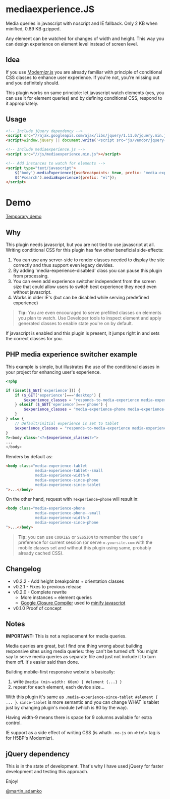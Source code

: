 mediaexperience.JS
==================

Media queries in javascript with noscript and IE fallback.
Only 2 KB when minified, 0.89 KB gzipped.

Any element can be watched for changes of width and height. This way you can
design experience on element level instead of screen level.

## Idea

If you use [Modernizr.js][] you are already familiar with principle of
conditional CSS classes to enhance user experience. If you're not, you're
missing out and you definitely should.

This plugin works on same principle: let javascript watch elements (yes, you
can use it for element queries) and by defining conditional CSS, respond to
it appropriately.

## Usage

```html
<!-- Include jQuery dependency -->
<script src="//ajax.googleapis.com/ajax/libs/jquery/1.11.0/jquery.min.js"></script>
<script>window.jQuery || document.write('<script src="js/vendor/jquery-1.11.0.min.js"><\/script>')</script>

<!-- Include mediaexperience.js -->
<script src="//js/mediaexperience.min.js"></script>

<!-- Add instances to watch for elements -->
<script type="text/javascript">
    $('body').mediaExperience({useBreakpoints: true, prefix: "media-experience"});
    $('#search').mediaExperience({prefix: "el"});
</script>
```

# Demo

[Temporary demo](http://www.martinadamko.sk/projects/mediaexperience.js/)

## Why

This plugin needs javascript, but you are not tied to use javascript at all.
Writing conditional CSS for this plugin has few other beneficial side-effects:

1. You can use any server-side to render classes needed to display the
   site correctly and thus support even legacy devides.
1. By adding 'media-experience-disabled' class you can pause this plugin from
   processing.
1. You can even add experience switcher independent from the screen size that
   could allow users to switch best experience they need even without javascript.
1. Works in older IE's (but can be disabled while serving predefined experience)

> **Tip:** You are even encouraged to serve prefilled classes on elements you
> plan to watch. Use Developer tools to inspect element and apply generated
> classes to enable state you're on by default.

If javascript is enabled and this plugin is present, it jumps right in
and sets the correct classes for you.

## PHP media experience switcher example

This example is simple, but illustrates the use of the conditional classes in
your project for enhancing user's experience.

```php
<?php

if (isset($_GET['experience'])) {
    if ($_GET['experience']==='desktop') {
        $experience_classes = "responds-to-media-experience media-experience-desktop media-experience-desktop--small media-experience-width-13 media-experience-since-phone media-experience-since-tablet media-experience-since-desktop";
    } elseif ($_GET['eperience']==='phone') {
        $experience_classes = "media-experience-phone media-experience-phone--small media-experience-width-3 media-experience-since-phone";
    }
} else {
    // Default/initial experience is set to tablet
    $experience_classes = "responds-to-media-experience media-experience-tablet media-experience-tablet--small media-experience-width-9 media-experience-since-phone media-experience-since-tablet";
}
?><body class="<?=$experience_classes?>">
...
</body>
```

Renders by default as:

```html
<body class="media-experience-tablet
             media-experience-tablet--small
             media-experience-width-9
             media-experience-since-phone
             media-experience-since-tablet
">...</body>
```

On the other hand, request with `?experience=phone` will result in:

```html
<body class="media-experience-phone
             media-experience-phone--small
             media-experience-width-3
             media-experience-since-phone
">...</body>
```

> **Tip:** you can use `COOKIES` or `SESSION` to remember the user's preference
> for current session (or serve `m.yoursite.com` with the mobile classes set and
> without this plugin using same, probably already cached CSS).

## Changelog

- v0.2.2 - Add height breakpoints + orientation classes
- v0.2.1 - Fixes to previous release
- v0.2.0 - Complete rewrite
  - More instances = element queries
  - [Google Closure Compiler][GCC] used to [minify javascript][GCCApp]
- v0.1.0 Proof of concept

## Notes

**IMPORTANT:** This is not a replacement for media queries.

Media queries are great, but I find one thing wrong about building responsive
sites using media queries: they can't be turned off. You might say to serve
media queries as separate file and just not include it to turn them off. It's
easier said than done.

Building mobile-first responsive website is basically:

   1. write `@media (min-width: 60em) { #element {...} }`
   1. repeat for each element, each device size...

With this plugin it's same as `.media-experience-since-tablet #element { ... }`.
`since-tablet` is more semantic and you can change WHAT is tablet just by
changing plugin's module (which is 80 by the way).

Having width-9 means there is space for 9 columns available for extra control.

IE support as a side effect of writing CSS (is whath `.no-js` on `<html>` tag
is for H5BP's Modernizr).

## jQuery dependency

This is in the state of development. That's why I have used jQuery for
faster development and testing this approach.

Enjoy!

[@martin_adamko][me]

[me]:     http://twitter.com/martin_adamko
[GCC]:    http://dl.google.com/closure-compiler/compiler-latest.zip
[GCCApp]: http://closure-compiler.appspot.com/

[Modernizr.js]: http://modernizr.com
